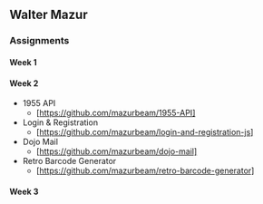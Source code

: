 ## Walter Mazur
### Assignments

#### Week 1

#### Week 2
* 1955 API
  * [https://github.com/mazurbeam/1955-API]
* Login & Registration
  * [https://github.com/mazurbeam/login-and-registration-js]
* Dojo Mail
  * [https://github.com/mazurbeam/dojo-mail]
* Retro Barcode Generator
  * [https://github.com/mazurbeam/retro-barcode-generator]



#### Week 3
